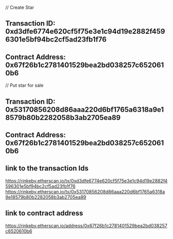 
// Create Star 
## Transaction ID: 0xd3dfe6774e620cf5f75e3e1c94d19e2882f4596301e5bf94bc2cf5ad23fb1f76
## Contract Address: 0x67f26b1c2781401529bea2bd038257c6520610b6 

// Put star for sale

## Transaction ID: 0x53170856208d86aaa220d6bf1765a6318a9e18579b80b2282058b3ab2705ea89
## Contract Address: 0x67f26b1c2781401529bea2bd038257c6520610b6

## link to the transaction Ids
https://rinkeby.etherscan.io/tx/0xd3dfe6774e620cf5f75e3e1c94d19e2882f4596301e5bf94bc2cf5ad23fb1f76
https://rinkeby.etherscan.io/tx/0x53170856208d86aaa220d6bf1765a6318a9e18579b80b2282058b3ab2705ea89

## link to contract address
https://rinkeby.etherscan.io/address/0x67f26b1c2781401529bea2bd038257c6520610b6
